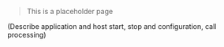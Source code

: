 > This is a placeholder page

(Describe application and host start, stop and configuration, call processing)
